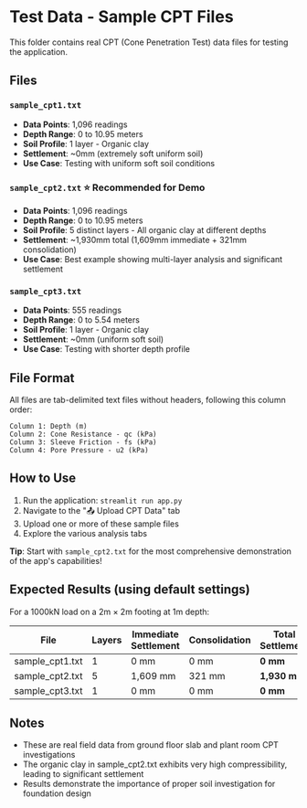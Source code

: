 # Test Data - Sample CPT Files

This folder contains real CPT (Cone Penetration Test) data files for testing the application.

## Files

### `sample_cpt1.txt`
- **Data Points**: 1,096 readings
- **Depth Range**: 0 to 10.95 meters
- **Soil Profile**: 1 layer - Organic clay
- **Settlement**: ~0mm (extremely soft uniform soil)
- **Use Case**: Testing with uniform soft soil conditions

### `sample_cpt2.txt` ⭐ **Recommended for Demo**
- **Data Points**: 1,096 readings
- **Depth Range**: 0 to 10.95 meters
- **Soil Profile**: 5 distinct layers - All organic clay at different depths
- **Settlement**: ~1,930mm total (1,609mm immediate + 321mm consolidation)
- **Use Case**: Best example showing multi-layer analysis and significant settlement

### `sample_cpt3.txt`
- **Data Points**: 555 readings
- **Depth Range**: 0 to 5.54 meters
- **Soil Profile**: 1 layer - Organic clay
- **Settlement**: ~0mm (uniform soft soil)
- **Use Case**: Testing with shorter depth profile

## File Format

All files are tab-delimited text files without headers, following this column order:
```
Column 1: Depth (m)
Column 2: Cone Resistance - qc (kPa)
Column 3: Sleeve Friction - fs (kPa)
Column 4: Pore Pressure - u2 (kPa)
```

## How to Use

1. Run the application: `streamlit run app.py`
2. Navigate to the "📤 Upload CPT Data" tab
3. Upload one or more of these sample files
4. Explore the various analysis tabs

**Tip**: Start with `sample_cpt2.txt` for the most comprehensive demonstration of the app's capabilities!

## Expected Results (using default settings)

For a 1000kN load on a 2m × 2m footing at 1m depth:

| File | Layers | Immediate Settlement | Consolidation | Total Settlement |
|------|--------|---------------------|---------------|------------------|
| sample_cpt1.txt | 1 | 0 mm | 0 mm | **0 mm** |
| sample_cpt2.txt | 5 | 1,609 mm | 321 mm | **1,930 mm** |
| sample_cpt3.txt | 1 | 0 mm | 0 mm | **0 mm** |

## Notes

- These are real field data from ground floor slab and plant room CPT investigations
- The organic clay in sample_cpt2.txt exhibits very high compressibility, leading to significant settlement
- Results demonstrate the importance of proper soil investigation for foundation design
